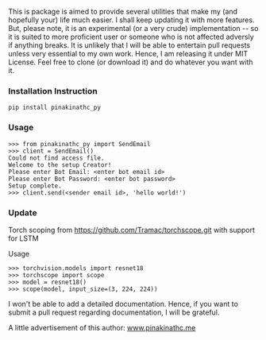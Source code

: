This is package is aimed to provide several utilities that make my (and hopefully your) life much easier. I shall keep updating it with more features. But, please note, it is an experimental (or a very crude) implementation -- so it is suited to more proficient user or someone who is not affected adversly if anything breaks. It is unlikely that I will be able to entertain pull requests unless very essential to my own work. Hence, I am releasing it under MIT License. Feel free to clone (or download it) and do whatever you want with it.

### Installation Instruction

`pip install pinakinathc_py`

### Usage

```
>>> from pinakinathc_py import SendEmail
>>> client = SendEmail()
Could not find access file.
Welcome to the setup Creator!
Please enter Bot Email: <enter bot email id>
Please enter Bot Password: <enter bot password>
Setup complete.
>>> client.send(<sender email id>, 'hello world!')
```

### Update
Torch scoping from https://github.com/Tramac/torchscope.git with support for LSTM

Usage
```
>>> torchvision.models import resnet18
>>> torchscope import scope
>>> model = resnet18()
>>> scope(model, input_size=(3, 224, 224))
```

I won't be able to add a detailed documentation. Hence, if you want to submit a pull request regarding documentation, I will be grateful.

A little advertisement of this author: www.pinakinathc.me
